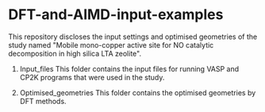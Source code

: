 # DFT-and-AIMD-input-examples

This repository discloses the input settings and optimised geometries of the study named "Mobile mono-copper active site for NO catalytic decomposition in high silica LTA zeolite". 

1. Input_files
This folder contains the input files for running VASP and CP2K programs that were used in the study.

2. Optimised_geometries
This folder contains the optimised geometries by DFT methods. 
